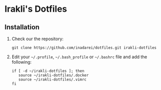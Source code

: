Irakli's Dotfiles
========

## Installation

1. Check our  the repository:
    
    ```console
    git clone https://github.com/inadarei/dotfiles.git irakli-dotfiles
    ```
2. Edit your `~/.profile`, `~/.bash_profile` or `~/.bashrc` file and add the following:

    ```
    if [ -d ~/irakli-dotfiles ]; then
       source ~/irakli-dotfiles/.docker
       source ~/irakli-dotfiles/.vimrc
    fi
    ```
